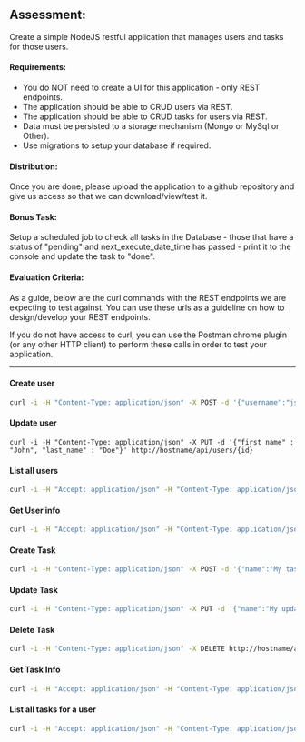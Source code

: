 ## Assessment:
Create a simple NodeJS restful application that manages users and tasks for those users.

#### Requirements:
* You do NOT need to create a UI for this application - only REST endpoints.
* The application should be able to CRUD users via REST.
* The application should be able to CRUD tasks for users via REST.
* Data must be persisted to a storage mechanism (Mongo or MySql or Other).
* Use migrations to setup your database if required.

#### Distribution:
Once you are done, please upload the application to a github repository and give us access so that we can download/view/test it.

#### Bonus Task:  
Setup a scheduled job to check all tasks in the Database - those that have a status of "pending" and next_execute_date_time has passed - print it to the console
and update the task to "done".


#### Evaluation Criteria:
As a guide, below are the curl commands with the REST endpoints we are expecting to test against.  You can use these urls as a guideline on how to design/develop your REST endpoints.  

If you do not have access to curl, you can use the Postman chrome plugin (or any other HTTP client) to perform these calls in order to test your application.

---

#### Create user
```sh
curl -i -H "Content-Type: application/json" -X POST -d '{"username":"jsmith","first_name" : "John", "last_name" : "Smith"}' http://hostname/api/users
```

#### Update user
```
curl -i -H "Content-Type: application/json" -X PUT -d '{"first_name" : "John", "last_name" : "Doe"}' http://hostname/api/users/{id}
```

#### List all users
```sh
curl -i -H "Accept: application/json" -H "Content-Type: application/json" -X GET http://hostname/api/users
```

#### Get User info
```sh
curl -i -H "Accept: application/json" -H "Content-Type: application/json" -X GET http://hostname/api/users/{id}
```

#### Create Task
```sh
curl -i -H "Content-Type: application/json" -X POST -d '{"name":"My task","description" : "Description of task", "date_time" : "2016-05-25 14:25:00"}' http://hostname/api/users/{user_id}/tasks
```

#### Update Task
```sh
curl -i -H "Content-Type: application/json" -X PUT -d '{"name":"My updated task"}' http://hostname/api/users/{user_id}/tasks/{task_id}
```

#### Delete Task
```sh
curl -i -H "Content-Type: application/json" -X DELETE http://hostname/api/users/{user_id}/tasks/{task_id}
```

#### Get Task Info
```sh
curl -i -H "Accept: application/json" -H "Content-Type: application/json" -X GET http://hostname/api/users/{user_id}/tasks/{task_id}
```

#### List all tasks for a user

```sh
curl -i -H "Accept: application/json" -H "Content-Type: application/json" -X GET http://hostname/api/users/{user_id}/tasks
```

